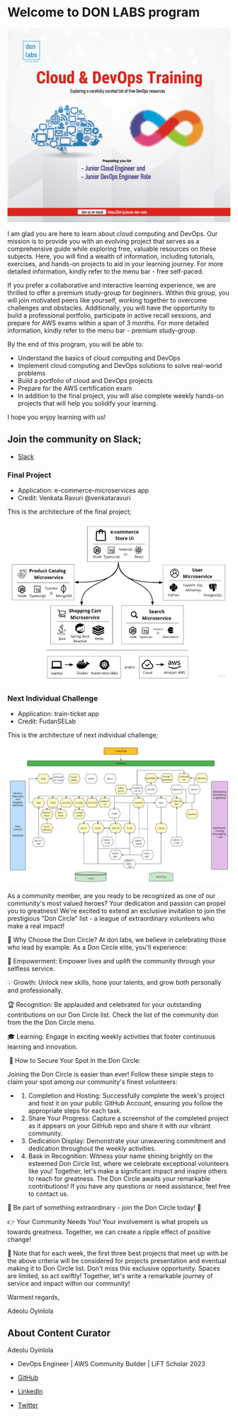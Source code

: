 # Welcome to DON LABS program

![Beginner Project](../assets/don-gen.png)

I am glad you are here to learn about cloud computing and DevOps. Our mission is to provide you with an evolving project that serves as a comprehensive guide while exploring free, valuable resources on these subjects. Here, you will find a wealth of information, including tutorials, exercises, and hands-on projects to aid in your learning journey. For more detailed information, kindly refer to the menu bar - free self-paced.

If you prefer a collaborative and interactive learning experience, we are thrilled to offer a premium study-group for beginners. Within this group, you will join motivated peers like yourself, working together to overcome challenges and obstacles. Additionally, you will have the opportunity to build a professional portfolio, participate in active recall sessions, and prepare for AWS exams within a span of 3 months. For more detailed information, kindly refer to the menu bar - premium study-group.

By the end of this program, you will be able to:

- Understand the basics of cloud computing and DevOps
- Implement cloud computing and DevOps solutions to solve real-world problems
- Build a portfolio of cloud and DevOps projects
- Prepare for the AWS certification exam
- In addition to the final project, you will also complete weekly hands-on projects that will help you solidify your learning.

I hope you enjoy learning with us!
  
## Join the community on Slack;
- [Slack](https://bit.ly/slack-don-labs)

### Final Project
- Application: e-commerce-microservices app
- Credit: Venkata Ravuri @venkataravuri

This is the architecture of the final project;

![Beginner Project](../assets/beginner.png)

### Next Individual Challenge
- Application: train-ticket app
- Credit: FudanSELab

This is the architecture of next individual challenge;

![Advance Project](../assets/advance.png)

As a community member, are you ready to be recognized as one of our community's most valued heroes? Your dedication and passion can propel you to greatness! We're excited to extend an exclusive invitation to join the prestigious "Don Circle" list - a league of extraordinary volunteers who make a real impact!

🤝 Why Choose the Don Circle?
At don labs, we believe in celebrating those who lead by example. As a Don Circle elite, you'll experience:

🌱 Empowerment: Empower lives and uplift the community through your selfless service.

💡 Growth: Unlock new skills, hone your talents, and grow both personally and professionally.

🏆 Recognition: Be applauded and celebrated for your outstanding contributions on our Don Circle list. Check the list of the community don from the the Don Circle menu.

🎓 Learning: Engage in exciting weekly activities that foster continuous learning and innovation.

 🚀 How to Secure Your Spot in the Don Circle:

Joining the Don Circle is easier than ever! Follow these simple steps to claim your spot among our community's finest volunteers:

- 1. Completion and Hosting: Successfully complete the week's project and host it on your public GitHub Account, ensuring you follow the appropriate steps for each task.
- 2. Share Your Progress: Capture a screenshot of the completed project as it appears on your GitHub repo and share it with our vibrant community.
- 3. Dedication Display: Demonstrate your unwavering commitment and dedication throughout the weekly activities.
- 4. Bask in Recognition: Witness your name shining brightly on the esteemed Don Circle list, where we celebrate exceptional volunteers like you!
Together, let's make a significant impact and inspire others to reach for greatness. The Don Circle awaits your remarkable contributions!
If you have any questions or need assistance, feel free to contact us.

🌟 Be part of something extraordinary - join the Don Circle today! 🌟

👉 Your Community Needs You!
Your involvement is what propels us towards greatness. Together, we can create a ripple effect of positive change!

📅 Note that for each week, the first three best projects that meet up with be the above criteria will be considered for projects presentation and eventual making it to Don Circle list. Don't miss this exclusive opportunity. Spaces are limited, so act swiftly!
Together, let's write a remarkable journey of service and impact within our community!

Warmest regards,

Adeolu Oyinlola

## About Content Curator

Adeolu Oyinlola

- DevOps Engineer | AWS Community Builder | LiFT Scholar 2023

- [GitHub](https://github.com/deoluoyinlola/do-devops-projects)

- [LinkedIn](https://www.linkedin.com/in/deoluoyinlola/)

- [Twitter](https://twitter.com/deoluoyinlola)




